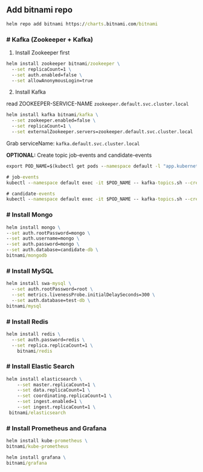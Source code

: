 ## Add bitnami repo

```cmd
helm repo add bitnami https://charts.bitnami.com/bitnami
```

### # Kafka (Zookeeper + Kafka)

1. Install Zookeeper first

```cmd
helm install zookeeper bitnami/zookeeper \
  --set replicaCount=1 \
  --set auth.enabled=false \
  --set allowAnonymousLogin=true
```

2. Install Kafka

read ZOOKEEPER-SERVICE-NAME `zookeeper.default.svc.cluster.local`

```cmd
helm install kafka bitnami/kafka \
  --set zookeeper.enabled=false \
  --set replicaCount=1 \
  --set externalZookeeper.servers=zookeeper.default.svc.cluster.local
```

Grab serviceName: `kafka.default.svc.cluster.local`

__OPTIONAL:__
Create topic job-events and candidate-events

```cmd
export POD_NAME=$(kubectl get pods --namespace default -l "app.kubernetes.io/name=kafka,app.kubernetes.io/instance=kafka,app.kubernetes.io/component=kafka" -o jsonpath="{.items[0].metadata.name}")

# job-events
kubectl --namespace default exec -it $POD_NAME -- kafka-topics.sh --create --zookeeper ZOOKEEPER-SERVICE-NAME:2181 --replication-factor 1 --partitions 1 --topic job-events

# candidate-events
kubectl --namespace default exec -it $POD_NAME -- kafka-topics.sh --create --zookeeper ZOOKEEPER-SERVICE-NAME:2181 --replication-factor 1 --partitions 1 --topic job-events

```

### # Install Mongo

```cmd
helm install mongo \
--set auth.rootPassword=mongo \
--set auth.username=mongo \
--set auth.password=mongo \
--set auth.database=candidate-db \
bitnami/mongodb
```

### # Install MySQL

```cmd
helm install swa-mysql \
  --set auth.rootPassword=root \
  --set metrics.livenessProbe.initialDelaySeconds=300 \
  --set auth.database=test-db \
bitnami/mysql
```

### # Install Redis

```cmd
helm install redis \
  --set auth.password=redis \
  --set replica.replicaCount=1 \
    bitnami/redis
```

### # Install Elastic Search

```cmd
helm install elasticsearch \
    --set master.replicaCount=1 \
    --set data.replicaCount=1 \
    --set coordinating.replicaCount=1 \
    --set ingest.enabled=1 \
    --set ingest.replicaCount=1 \
 bitnami/elasticsearch
```

### # Install Prometheus and Grafana

```cmd
helm install kube-prometheus \
bitnami/kube-prometheus
```

```cmd
helm install grafana \
bitnami/grafana
```
